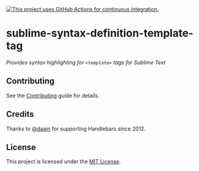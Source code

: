 [![This project uses GitHub Actions for continuous integration.](https://github.com/ijlee2/sublime-syntax-definition-template-tag/actions/workflows/ci.yml/badge.svg)](https://github.com/ijlee2/sublime-syntax-definition-template-tag/actions/workflows/ci.yml)

# sublime-syntax-definition-template-tag

_Provides syntax highlighting for `<template>` tags for Sublime Text_


## Contributing

See the [Contributing](CONTRIBUTING.md) guide for details.


## Credits

Thanks to [@daain](https://github.com/daaain/) for supporting Handlebars since 2012.


## License

This project is licensed under the [MIT License](LICENSE.md).
